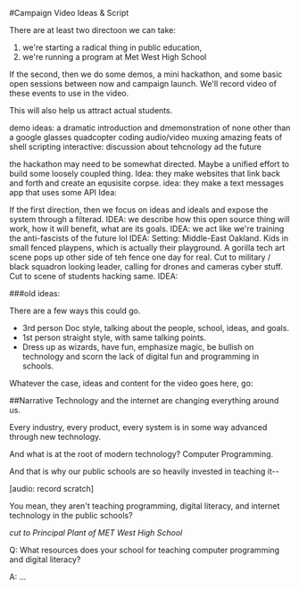 #Campaign Video Ideas & Script

There are at least two directoon we can take:
1. we're starting a radical thing in public education,
2. we're running a program at Met West High School

If the second, then we do some demos, a mini hackathon, and some basic open sessions between now and campaign launch.  We'll record video of these events to use in the video.

This will also help us attract actual students.

demo ideas:
a dramatic introduction and dmemonstration of none other than a google glasses
quadcopter coding
audio/video muxing
amazing feats of shell scripting
interactive: discussion about tehcnology ad the future

the hackathon may need to be somewhat directed.  Maybe a unified effort to build some loosely coupled thing.
Idea:  they make websites that link back and forth and create an equsisite corpse.
idea:  they make a text messages app that uses some API
Idea: 

If the first direction, then we focus on ideas and ideals and expose the system through a filterad.
IDEA:  we describe how this open source thing will work, how it will benefit, what are its goals.
IDEA:  we act like we're training the anti-fascists of the future lol
IDEA:  Setting: Middle-East Oakland.  Kids in small fenced playpens, which is actually their playground. A gorilla tech art scene pops up other side of teh fence one day for real.  Cut to military / black squadron looking leader, calling for drones and cameras cyber stuff.  Cut to scene of students hacking same.
IDEA: 





###old ideas:

There are a few ways this could go.

* 3rd person Doc style, talking about the people, school, ideas, and goals.
* 1st person straight style, with same talking points.
* Dress up as wizards, have fun, emphasize magic, be bullish on technology and scorn the lack of digital fun and programming in schools.

Whatever the case, ideas and content for the video goes here, go:

##Narrative
Technology and the internet are changing everything around us.

Every industry, every product, every system is in some way advanced through new technology.

And what is at the root of modern technology?  Computer Programming.

And that is why our public schools are so heavily invested in teaching it--

\[audio: record scratch\]

You mean, they aren't teaching programming, digital literacy, and internet technology in the public schools?

_cut to Principal Plant of MET West High School_

Q: What resources does your school for teaching computer programming and digital literacy?

A: ...
